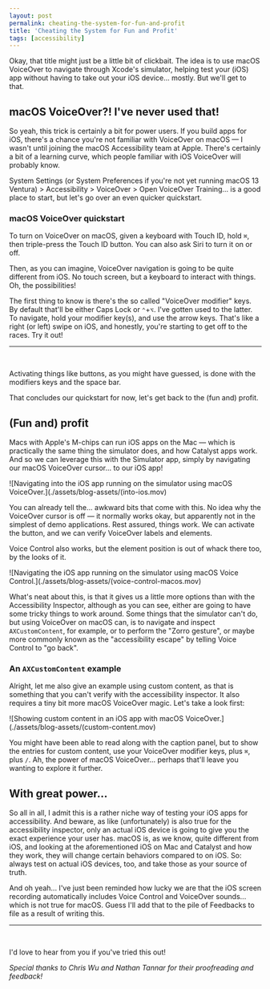 ```yaml
---
layout: post
permalink: cheating-the-system-for-fun-and-profit
title: 'Cheating the System for Fun and Profit'
tags: [accessibility]
---
```


Okay, that title might just be a little bit of clickbait. The idea is to use
macOS VoiceOver to navigate through Xcode's simulator, helping test your (iOS)
app without having to take out your iOS device... mostly. But we'll get to that.

<!--more-->

## macOS VoiceOver?! I've never used that!

So yeah, this trick is certainly a bit for power users. If you build apps for
iOS, there's a chance you're not familiar with VoiceOver on macOS — I wasn't
until joining the macOS Accessibility team at Apple. There's certainly a bit of
a learning curve, which people familiar with iOS VoiceOver will probably know.

System Settings (or System Preferences if you're not yet running macOS 13
Ventura) > Accessibility > VoiceOver > Open VoiceOver Training... is a good
place to start, but let's go over an even quicker quickstart.

### macOS VoiceOver quickstart

To turn on VoiceOver on macOS, given a keyboard with Touch ID, hold `⌘`,
then triple-press the Touch ID button. You can also ask Siri to turn it on or
off.

Then, as you can imagine, VoiceOver navigation is going to be quite different
from iOS. No touch screen, but a keyboard to interact with things. Oh, the
possibilities!

The first thing to know is there's the so called "VoiceOver modifier" keys. By
default that'll be either Caps Lock or `⌃`+`⌥`. I've gotten used to the latter.
To navigate, hold your modifier key(s), and use the arrow keys. That's like a
right (or left) swipe on iOS, and honestly, you're starting to get off to the
races. Try it out!

---
<br />

Activating things like buttons, as you might have guessed, is done with the
modifiers keys and the space bar.

That concludes our quickstart for now, let's get back to the (fun and) profit.

## (Fun and) profit

Macs with Apple's M-chips can run iOS apps on the Mac — which is practically
the same thing the simulator does, and how Catalyst apps work. And so we can
leverage this with the Simulator app, simply by navigating our macOS VoiceOver
cursor... to our iOS app!

![Navigating into the iOS app running on the simulator using macOS VoiceOver.](./assets/blog-assets/(into-ios.mov)

You can already tell the... awkward bits that come with this. No idea why the
VoiceOver cursor is off — it normally works okay, but apparently not in the
simplest of demo applications. Rest assured, things work. We can activate the
button, and we can verify VoiceOver labels and elements.

Voice Control also works, but the element position is out of whack there too,
by the looks of it.

![Navigating the iOS app running on the simulator using macOS Voice Control.](./assets/blog-assets/(voice-control-macos.mov)

What's neat about this, is that it gives us a little more options than with the
Accessibility Inspector, although as you can see, either are going to have some
tricky things to work around. Some things that the simulator can't do, but using
VoiceOver on macOS can, is to navigate and inspect `AXCustomContent`, for
example, or to perform the "Zorro gesture", or maybe more commonly known as the
"accessibility escape" by telling Voice Control to "go back".

### An `AXCustomContent` example

Alright, let me also give an example using custom content, as that is something
that you can't verify with the accessibility inspector. It also requires a tiny
bit more macOS VoiceOver magic. Let's take a look first:

![Showing custom content in an iOS app with macOS VoiceOver.](./assets/blog-assets/(custom-content.mov)

You might have been able to read along with the caption panel, but to show the
entries for custom content, use your VoiceOver modifier keys, plus `⌘`, plus
`/`. Ah, the power of macOS VoiceOver... perhaps that'll leave you wanting to
explore it further.

## With great power...

So all in all, I admit this is a rather niche way of testing your iOS apps for
accessibility. And beware, as like (unfortunately) is also true for the
accessibility inspector, only an actual iOS device is going to give you the
exact experience your user has. macOS is, as we know, quite different from iOS,
and looking at the aforementioned iOS on Mac and Catalyst and how they work,
they will change certain behaviors compared to on iOS. So: always test on actual
iOS devices, too, and take those as your source of truth.

And oh yeah... I've just been reminded how lucky we are that the iOS screen
recording automatically includes Voice Control and VoiceOver sounds... which
is not true for macOS. Guess I'll add that to the pile of Feedbacks to file as
a result of writing this.

---
<br />

I'd love to hear from you if you've tried this out!

_Special thanks to Chris Wu and Nathan Tannar for their proofreading and
feedback!_
